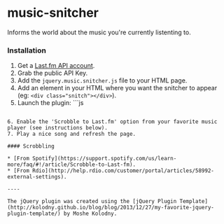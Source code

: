 music-snitcher
==============

Informs the world about the music you're currently listenting to.

### Installation

1. Get a [Last.fm API account](http://www.last.fm/api/account/create).
2. Grab the public API Key.
3. Add the ```jquery.music.snitcher.js``` file to your HTML page.
4. Add an element in your HTML where you want the snitcher to appear (eg: ```<div class="snitch"></div>```).
5. Launch the plugin: ```js
<script type="text/javascript">
  $(function() {
    $(".snitch").snitch({ username: "YOUR_LASTFM_USERNAME", api_key: "YOUR_LASTFM_API_KEY" });
  });
</script>
```

6. Enable the 'Scrobble to Last.fm' option from your favorite music player (see instructions below).
7. Play a nice song and refresh the page.

#### Scrobbling

* [From Spotify](https://support.spotify.com/us/learn-more/faq/#!/article/Scrobble-to-Last-fm).  
* [From Rdio](http://help.rdio.com/customer/portal/articles/58992-external-settings).  

----

The jQuery plugin was created using the [jQuery Plugin Template](http://kolodny.github.io/blog/blog/2013/12/27/my-favorite-jquery-plugin-template/) by Moshe Kolodny.

